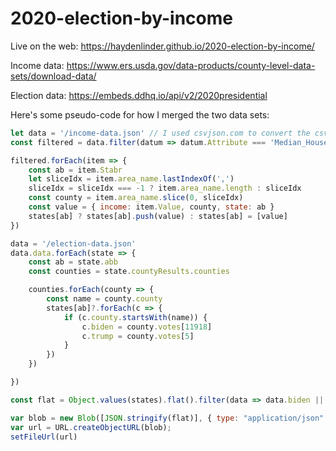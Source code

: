 # 2020-election-by-income

Live on the web: https://haydenlinder.github.io/2020-election-by-income/

Income data: https://www.ers.usda.gov/data-products/county-level-data-sets/download-data/

Election data: https://embeds.ddhq.io/api/v2/2020presidential

Here's some pseudo-code for how I merged the two data sets:

```js
let data = '/income-data.json' // I used csvjson.com to convert the csv data to json
const filtered = data.filter(datum => datum.Attribute === 'Median_Household_Income_2019')

filtered.forEach(item => {
    const ab = item.Stabr
    let sliceIdx = item.area_name.lastIndexOf(',')
    sliceIdx = sliceIdx === -1 ? item.area_name.length : sliceIdx
    const county = item.area_name.slice(0, sliceIdx)
    const value = { income: item.Value, county, state: ab }
    states[ab] ? states[ab].push(value) : states[ab] = [value]
})

data = '/election-data.json'
data.data.forEach(state => {
    const ab = state.abb
    const counties = state.countyResults.counties

    counties.forEach(county => {
        const name = county.county
        states[ab]?.forEach(c => {
            if (c.county.startsWith(name)) {
                c.biden = county.votes[11918]
                c.trump = county.votes[5]
            }
        })
    })

})

const flat = Object.values(states).flat().filter(data => data.biden || data.trump)

var blob = new Blob([JSON.stringify(flat)], { type: "application/json" });
var url = URL.createObjectURL(blob);
setFileUrl(url)
```